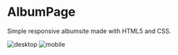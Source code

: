 # AlbumPage
Simple responsive albumsite made with HTML5 and CSS.

![desktop](https://user-images.githubusercontent.com/37372229/94791086-758da080-03d7-11eb-9918-fa0da269cf3d.PNG)
![mobile](https://user-images.githubusercontent.com/37372229/94791090-76263700-03d7-11eb-91a8-8d5773acdcd1.PNG)
